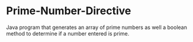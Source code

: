 # Prime-Number-Directive
Java program that generates an array of prime numbers as well a boolean method to determine if a number entered is prime.
